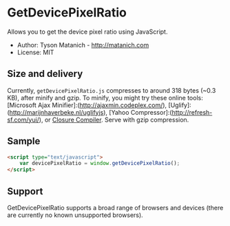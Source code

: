 ﻿# GetDevicePixelRatio

Allows you to get the device pixel ratio using JavaScript.

* Author: Tyson Matanich - http://matanich.com
* License: MIT

## Size and delivery

Currently, `getDevicePixelRatio.js` compresses to around 318 bytes (~0.3 KB), after minify and gzip. To minify, you might try these online tools: [Microsoft Ajax Minifier]:(http://ajaxmin.codeplex.com/), [Uglify]:(http://marijnhaverbeke.nl/uglifyjs), [Yahoo Compressor]:(http://refresh-sf.com/yui/), or [Closure Compiler](http://closure-compiler.appspot.com/home). Serve with gzip compression.

## Sample


```html
<script type="text/javascript">
	var devicePixelRatio = window.getDevicePixelRatio();
</script>
```

## Support

GetDevicePixelRatio supports a broad range of browsers and devices (there are currently no known unsupported browsers).